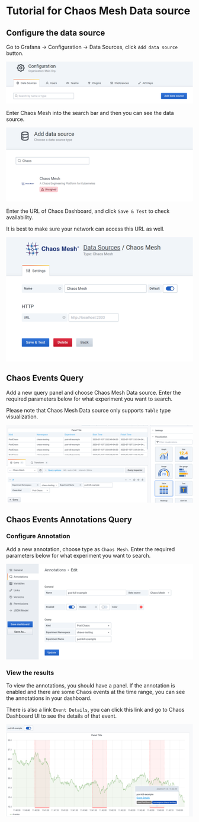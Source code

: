 # Tutorial for Chaos Mesh Data source

## Configure the data source

Go to Grafana -> Configuration -> Data Sources, click `Add data source` button.

![add-data-source](assets/add-datasource.png)

Enter Chaos Mesh into the search bar and then you can see the data source.

![find data source](assets/find-data-source.png)

Enter the URL of Chaos Dashboard, and click `Save & Test` to check availability.

It is best to make sure your network can access this URL as well.

![configure data source](assets/configure-datasource.png)

## Chaos Events Query

Add a new query panel and choose Chaos Mesh Data source. Enter the required parameters below for what experiment you want to search.

Please note that Chaos Mesh Data source only supports `Table` type visualization.

![panel query](assets/new-panel.png)

## Chaos Events Annotations Query

### Configure Annotation

Add a new annotation, choose type as `Chaos Mesh`. Enter the required parameters below for what experiment you want to search.

![configure annotation](assets/configure-annotation.png)

### View the results

To view the annotations, you should have a panel. If the annotation is enabled and there are some Chaos events at the time range, you can see the annotations in your dashboard.

There is also a link `Event Details`, you can click this link and go to Chaos Dashboard UI to see the details of that event.

![example](assets/example.png)
